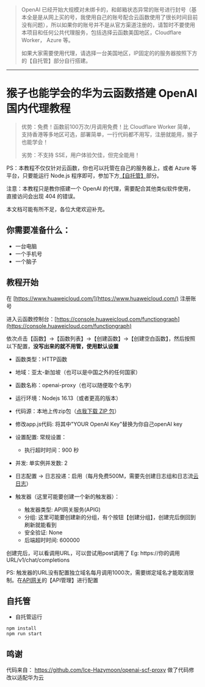 > OpenAI 已经开始大规模对未绑卡的，和邮箱状态异常的账号进行封号（基本全是是从网上买的号，我使用自己的账号配合云函数使用了很长时间目前没有问题），所以如果你的账号并不是从官方渠道注册的，请暂时不要使用本项目和任何公共代理服务，包括选择云函数美国地区，Cloudflare Worker， Azure 等。
> 
> 如果大家需要使用代理，请选择一台美国地区，IP固定的的服务器按照下方的【自托管】部分自行搭建。

***

# 猴子也能学会的华为云函数搭建 OpenAI 国内代理教程

> 优势：免费！函数前100万次/月调用免费！比 Cloudflare Worker 简单，支持香港等多地区可选，部署简单，一行代码都不用写，注册就能用，猴子也能学会！
> 
> 劣势：不支持 SSE，用户体验欠佳，但完全能用！

PS：本教程不仅仅针对云函数，你也可以托管在自己的服务器上，或者 Azure 等平台，只要能运行 Node.js 程序即可，参加下方[【自托管】](#自托管)部分。

注意：本教程只是教你搭建一个 OpenAI 的代理，需要配合其他类似软件使用，直接访问会出现 404 的错误。

本文档可能有所不足，各位大佬欢迎补充。

## 你需要准备什么：

- 一台电脑
- 一个手机号
- 一个脑子

## 教程开始

在 [https://www.huaweicloud.com/](https://www.huaweicloud.com/) 注册账号

进入云函数控制台：[https://console.huaweicloud.com/functiongraph](https://console.huaweicloud.com/functiongraph)

依次点击【函数】->【函数列表】->【创建函数】->【创建空白函数】，然后按照以下配置，**没写出来的就不用管，使用默认设置**

- 函数类型：HTTP函数
- 地域：亚太-新加坡（也可以是中国之外的任何国家）
- 函数名称：openai-proxy（也可以随便取个名字）
- 运行环境：Nodejs 16.13（或者更高的版本）
- 代码源：本地上传zip包（[点我下载 ZIP 包](https://github.com/zhangwenkang0/openai-proxy/releases/download/v1.0.0/openai-proxy.zip)）
- 修改app.js代码: 将其中"YOUR OpenAI Key"替换为你自己openAI key

- 设置配置:
    常规设置：
     - 执行超时时间：900 秒
- 并发: 单实例并发数: 2
- 日志配置 -> 日志投递：启用（每月免费500M，需要先创建日志组和日志流[云日志](https://console.huaweicloud.com/lts/)）
- 触发器（这里可能要创建一个新的触发器）：
    - 触发器类型: API网关服务(APIG)
    - 分组: 这里可能要创建新的分组，有个按钮【创建分组】，创建完后倒回到刷新就能看到
    - 安全验证: None
    - 后端超时时间: 600000
    
创建完后，可以看调用URL，可以尝试用post调用了
Eg: https://你的调用URL/v1/chat/completions

PS: 触发器的URL没有配置独立域名每月调用1000次，需要绑定域名才能取消限制。在[API网关](https://console.huaweicloud.com/apig)的【API管理】进行配置

## 自托管

- 自托管运行
```
npm install
npm run start
```

## 鸣谢
代码来自： https://github.com/Ice-Hazymoon/openai-scf-proxy
做了代码修改以适配华为云
